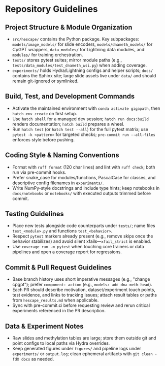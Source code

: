 # Repository Guidelines

## Project Structure & Module Organization
- `src/hescape/` contains the Python package. Key subpackages: `models/image_models/` for slide encoders, `models/dnameth_models/` for CpGPT wrappers, `data_modules/` for Lightning data modules, and `modules/` for training orchestration.
- `tests/` stores pytest suites; mirror module paths (e.g., `tests/data_modules/test_dnameth_wsi.py`) when adding coverage.
- `experiments/` holds Hydra/Lightning configs and helper scripts; `docs/` contains the Sphinx site; large slide assets live under `data/` and should remain git-ignored or symlinked.

## Build, Test, and Development Commands
- Activate the maintained environment with `conda activate gigapath`, then `hatch env create` on first setup.
- Use `hatch shell` for a managed dev session; `hatch run docs:build` renders documentation; `hatch build` prepares a wheel.
- Run `hatch test` (or `hatch test --all`) for the full pytest matrix; use `pytest -k <pattern>` for targeted checks; `pre-commit run --all-files` enforces style before pushing.

## Coding Style & Naming Conventions
- Format with `ruff format` (120 char lines) and lint with `ruff check`; both run via pre-commit hooks.
- Prefer snake_case for modules/functions, PascalCase for classes, and descriptive config filenames in `experiments/`.
- Write NumPy-style docstrings and include type hints; keep notebooks in `docs/notebooks` or `notebooks/` with executed outputs trimmed before commit.

## Testing Guidelines
- Place new tests alongside code counterparts under `tests/`; name files `test_<module>.py` and functions `test_<behavior>`.
- Respect `pytest` markers already present (e.g., remove skips once the behavior stabilizes) and avoid silent xfails—`xfail_strict` is enabled.
- Use `coverage run -m pytest` when touching core trainers or data pipelines and open a coverage report for regressions.

## Commit & Pull Request Guidelines
- Base branch history uses short imperative messages (e.g., "change cpgpt"); prefer `component: action` (e.g., `models: add dna-meth head`).
- Each PR should describe motivation, dataset/experiment touch points, test evidence, and links to tracking issues; attach result tables or paths from `hescape_results.md` when applicable.
- Sync with pre-commit.ci before requesting review and rerun critical experiments referenced in the PR description.

## Data & Experiment Notes
- Raw slides and methylation tables are large; store them outside git and point configs to local paths via Hydra overrides.
- Keep generated figures under `figures/` and pipeline logs under `experiments/` or `output.log`; clean ephemeral artifacts with `git clean -fdX docs` as needed.
